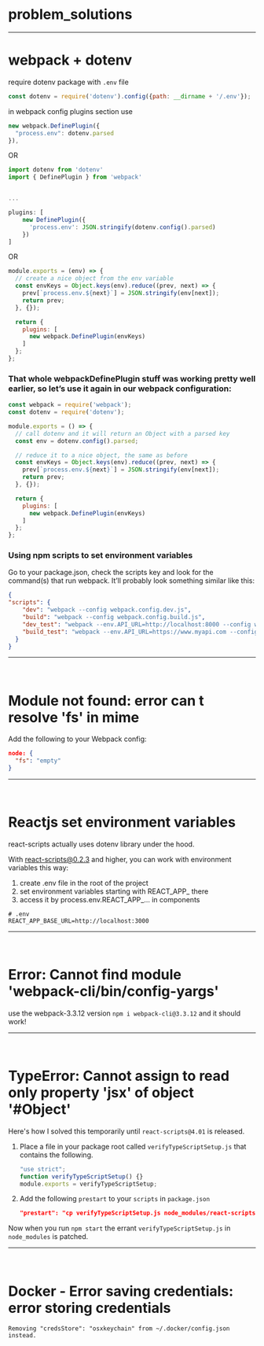 # problem_solutions


---

# webpack + dotenv

require dotenv package with `.env` file

  ```js
  const dotenv = require('dotenv').config({path: __dirname + '/.env'});
  ```

 in webpack config plugins section use

  ```js
  new webpack.DefinePlugin({
    "process.env": dotenv.parsed
  }),
  ```

OR

```js
import dotenv from 'dotenv'
import { DefinePlugin } from 'webpack'


...

plugins: [
    new DefinePlugin({
      'process.env': JSON.stringify(dotenv.config().parsed)
    })
]

```

OR

```js
module.exports = (env) => {
  // create a nice object from the env variable
  const envKeys = Object.keys(env).reduce((prev, next) => {
    prev[`process.env.${next}`] = JSON.stringify(env[next]);
    return prev;
  }, {});

  return {
    plugins: [
      new webpack.DefinePlugin(envKeys)
    ]
  };
};
```

### That whole webpackDefinePlugin stuff was working pretty well earlier, so let’s use it again in our webpack configuration:

```js
const webpack = require('webpack');
const dotenv = require('dotenv');

module.exports = () => {
  // call dotenv and it will return an Object with a parsed key
  const env = dotenv.config().parsed;

  // reduce it to a nice object, the same as before
  const envKeys = Object.keys(env).reduce((prev, next) => {
    prev[`process.env.${next}`] = JSON.stringify(env[next]);
    return prev;
  }, {});

  return {
    plugins: [
      new webpack.DefinePlugin(envKeys)
    ]
  };
};
```

### Using npm scripts to set environment variables

Go to your package.json, check the scripts key and look for the command(s) that run webpack. It’ll probably look something similar like this:

<!-- the rest of your package.json -->
  ```json
  {
  "scripts": {
      "dev": "webpack --config webpack.config.dev.js",
      "build": "webpack --config webpack.config.build.js",
      "dev_test": "webpack --env.API_URL=http://localhost:8000 --config webpack.config.dev.js",
      "build_test": "webpack --env.API_URL=https://www.myapi.com --config webpack.config.build.js"
    }
  }
  ```


---
&thinsp;

# Module not found: error can t resolve 'fs' in mime

Add the following to your Webpack config:

  ```json
  node: {
    "fs": "empty"
  }
  ```

---

&thinsp;

# Reactjs set environment variables

react-scripts actually uses dotenv library under the hood.

With react-scripts@0.2.3 and higher, you can work with environment variables this way:

1. create .env file in the root of the project
2. set environment variables starting with REACT_APP_ there
3. access it by process.env.REACT_APP_... in components  

```properties
# .env
REACT_APP_BASE_URL=http://localhost:3000
```

---

&thinsp;

# Error: Cannot find module 'webpack-cli/bin/config-yargs'

use the webpack-3.3.12 version `npm i webpack-cli@3.3.12` and it should work!

---

&thinsp;

# TypeError: Cannot assign to read only property 'jsx' of object '#Object'

Here's how I solved this temporarily until `react-scripts@4.01` is released.

1. Place a file in your package root called `verifyTypeScriptSetup.js` that contains the following.

    ```js
    "use strict";
    function verifyTypeScriptSetup() {}
    module.exports = verifyTypeScriptSetup;
    ```

2. Add the following `prestart` to your `scripts` in `package.json`

    ```json
    "prestart": "cp verifyTypeScriptSetup.js node_modules/react-scripts/scripts/utils",
    ```

Now when you run `npm start` the errant `verifyTypeScriptSetup.js` in `node_modules` is patched.

---

&thinsp;

# Docker - Error saving credentials: error storing credentials

```
Removing "credsStore": "osxkeychain" from ~/.docker/config.json instead.
```
